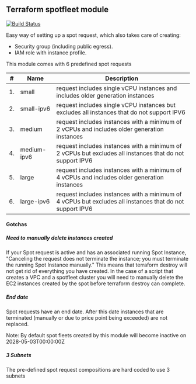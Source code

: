 ## Terraform spotfleet module

[![Build Status](https://travis-ci.com/telia-oss/terraform-aws-spotfleet.svg?branch=master)](https://travis-ci.com/telia-oss/terraform-aws-spotfleet)

Easy way of setting up a spot request, which also takes care of creating:

- Security group (including public egress).
- IAM role with instance profile.

This module comes with 6 predefined spot requests

 |#| Name | Description|
 |--- |--- |---|
 |1. | small |request includes single vCPU instances and includes older generation instances|
 |2. | small-ipv6 | request includes single vCPU instances but excludes all instances that do not support IPV6|
 |3. | medium | request includes instances with a minimum of 2 vCPUs and includes older generation instances|
 |4. | medium-ipv6 | request includes instances with a minimum of 2 vCPUs but excludes all instances that do not support IPV6|
 |5. | large | request includes instances with a minimum of 4 vCPUs and includes older generation instances|
 |6. | large-ipv6 | request includes instances with a minimum of 4 vCPUs but excludes all instances that do not support IPV6|

#### Gotchas

##### Need to manually delete instances created
If your Spot request is active and has an associated running Spot Instance, "Canceling the request does not terminate
the instance; you must terminate the running Spot Instance manually."  This means that terraform destroy will not
get rid of everything you have created.  In the case of a script that creates a VPC and a spotfleet cluster you will
need to manually delete the EC2 instances created by the spot before terraform destroy can complete.

##### End date
Spot requests have an end date.  After this date instances that are terminated (manually or due to price point being
exceeded) are not replaced.

Note: By default spot fleets created by this module will become inactive on 2028-05-03T00:00:00Z

##### 3 Subnets
The pre-defined spot request compositions are hard coded to use 3 subnets